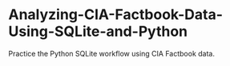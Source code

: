 # Analyzing-CIA-Factbook-Data-Using-SQLite-and-Python
Practice the Python SQLite workflow using CIA Factbook data.
